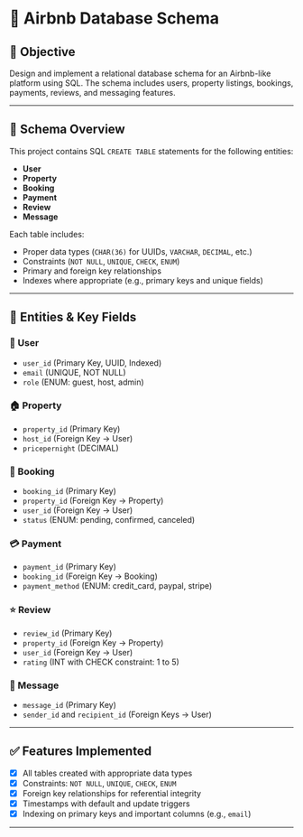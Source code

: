 # 🏨 Airbnb Database Schema

## 📌 Objective

Design and implement a relational database schema for an Airbnb-like platform using SQL. The schema includes users, property listings, bookings, payments, reviews, and messaging features.

---

## 🧱 Schema Overview

This project contains SQL `CREATE TABLE` statements for the following entities:

- **User**
- **Property**
- **Booking**
- **Payment**
- **Review**
- **Message**

Each table includes:
- Proper data types (`CHAR(36)` for UUIDs, `VARCHAR`, `DECIMAL`, etc.)
- Constraints (`NOT NULL`, `UNIQUE`, `CHECK`, `ENUM`)
- Primary and foreign key relationships
- Indexes where appropriate (e.g., primary keys and unique fields)

---

## 🧩 Entities & Key Fields

### 👤 User
- `user_id` (Primary Key, UUID, Indexed)
- `email` (UNIQUE, NOT NULL)
- `role` (ENUM: guest, host, admin)

### 🏠 Property
- `property_id` (Primary Key)
- `host_id` (Foreign Key → User)
- `pricepernight` (DECIMAL)

### 📅 Booking
- `booking_id` (Primary Key)
- `property_id` (Foreign Key → Property)
- `user_id` (Foreign Key → User)
- `status` (ENUM: pending, confirmed, canceled)

### 💳 Payment
- `payment_id` (Primary Key)
- `booking_id` (Foreign Key → Booking)
- `payment_method` (ENUM: credit_card, paypal, stripe)

### ⭐ Review
- `review_id` (Primary Key)
- `property_id` (Foreign Key → Property)
- `user_id` (Foreign Key → User)
- `rating` (INT with CHECK constraint: 1 to 5)

### 💬 Message
- `message_id` (Primary Key)
- `sender_id` and `recipient_id` (Foreign Keys → User)

---

## ✅ Features Implemented

- [x] All tables created with appropriate data types
- [x] Constraints: `NOT NULL`, `UNIQUE`, `CHECK`, `ENUM`
- [x] Foreign key relationships for referential integrity
- [x] Timestamps with default and update triggers
- [x] Indexing on primary keys and important columns (e.g., `email`)

---